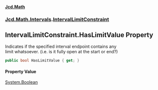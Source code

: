 #### [Jcd.Math](index.md 'index')
### [Jcd.Math.Intervals](Jcd.Math.Intervals.md 'Jcd.Math.Intervals').[IntervalLimitConstraint](Jcd.Math.Intervals.IntervalLimitConstraint.md 'Jcd.Math.Intervals.IntervalLimitConstraint')

## IntervalLimitConstraint.HasLimitValue Property

Indicates if the specified interval endpoint contains any  
limit whatsoever. (i.e. is it fully open at the start or end?)

```csharp
public bool HasLimitValue { get; }
```

#### Property Value
[System.Boolean](https://docs.microsoft.com/en-us/dotnet/api/System.Boolean 'System.Boolean')